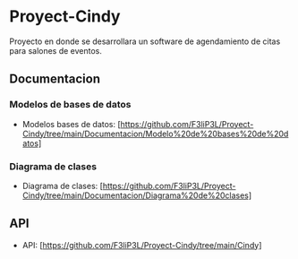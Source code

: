 # Proyect-Cindy
Proyecto en donde se desarrollara un software de agendamiento de citas para salones de eventos.

## Documentacion


### Modelos de bases de datos

- Modelos bases de datos: [https://github.com/F3liP3L/Proyect-Cindy/tree/main/Documentacion/Modelo%20de%20bases%20de%20datos]


### Diagrama de clases

- Diagrama de clases: [https://github.com/F3liP3L/Proyect-Cindy/tree/main/Documentacion/Diagrama%20de%20clases]

## API

- API: [https://github.com/F3liP3L/Proyect-Cindy/tree/main/Cindy]
